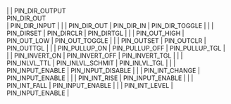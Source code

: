 | | PIN_DIR_OUTPUT<br/>PIN_DIR_OUT<br/>       | PIN_DIR_INPUT        |
| | PIN_DIR_OUT          | PIN_DIR_IN           | PIN_DIR_TOGGLE       |
| | PIN_DIRSET           | PIN_DIRCLR           | PIN_DIRTGL           |
| | PIN_OUT_HIGH         | PIN_OUT_LOW          | PIN_OUT_TOGGLE       |
| | PIN_OUTSET           | PIN_OUTCLR           | PIN_OUTTGL           |
| | PIN_PULLUP_ON        | PIN_PULLUP_OFF       | PIN_PULLUP_TGL       |
| | PIN_INVERT_ON        | PIN_INVERT_OFF       | PIN_INVERT_TGL       |
| | PIN_INLVL_TTL        | PIN_INLVL_SCHMIT     | PIN_INLVL_TGL        |
| | PIN_INPUT_ENABLE     | PIN_INPUT_DISABLE    |
| | PIN_INT_CHANGE       | PIN_INPUT_ENABLE     |
| | PIN_INT_RISE         | PIN_INPUT_ENABLE     |
| | PIN_INT_FALL         | PIN_INPUT_ENABLE     |
| | PIN_INT_LEVEL        | PIN_INPUT_ENABLE     |
